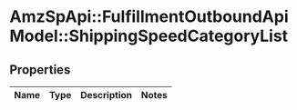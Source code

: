# AmzSpApi::FulfillmentOutboundApiModel::ShippingSpeedCategoryList

## Properties
Name | Type | Description | Notes
------------ | ------------- | ------------- | -------------


